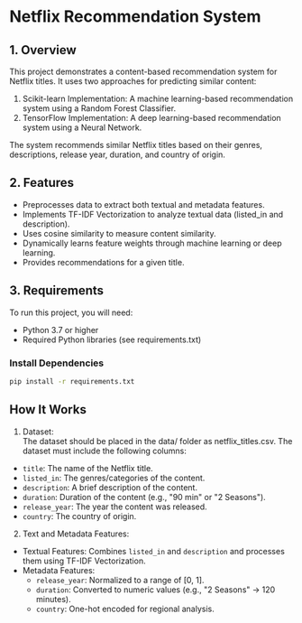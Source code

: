 # Netflix Recommendation System

## 1. Overview
This project demonstrates a content-based recommendation system for Netflix titles. It uses two approaches for predicting similar content:

 1. Scikit-learn Implementation: A machine learning-based recommendation system using a Random Forest Classifier.
 2. TensorFlow Implementation: A deep learning-based recommendation system using a Neural Network.

The system recommends similar Netflix titles based on their genres, descriptions, release year, duration, and country of origin.

## 2. Features
- Preprocesses data to extract both textual and metadata features.
- Implements TF-IDF Vectorization to analyze textual data (listed_in and description).
- Uses cosine similarity to measure content similarity.
- Dynamically learns feature weights through machine learning or deep learning.
- Provides recommendations for a given title.

## 3. Requirements
To run this project, you will need:

- Python 3.7 or higher
- Required Python libraries (see requirements.txt)

### Install Dependencies
  ```bash
  pip install -r requirements.txt
  ```

## How It Works
1. Dataset: <br>
The dataset should be placed in the data/ folder as netflix_titles.csv. The dataset must include the following columns:

- ```title```: The name of the Netflix title.
- ```listed_in```: The genres/categories of the content.
- ```description```: A brief description of the content.
- ```duration```: Duration of the content (e.g., "90 min" or "2 Seasons").
- ```release_year```: The year the content was released.
- ```country```: The country of origin.
2. Text and Metadata Features: <br>
- Textual Features:
       Combines ```listed_in``` and ```description``` and processes them using TF-IDF Vectorization.
- Metadata Features:
     - ```release_year```: Normalized to a range of [0, 1].
     - ```duration```: Converted to numeric values (e.g., "2 Seasons" → 120 minutes).
     - ```country```: One-hot encoded for regional analysis.
